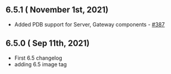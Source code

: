 ## 6.5.1 ( November 1st, 2021)
* Added PDB support for Server, Gateway components - [#387](https://github.com/aquasecurity/aqua-helm/pull/387)
## 6.5.0 ( Sep 11th, 2021)
* First 6.5 changelog
* adding 6.5 image tag
